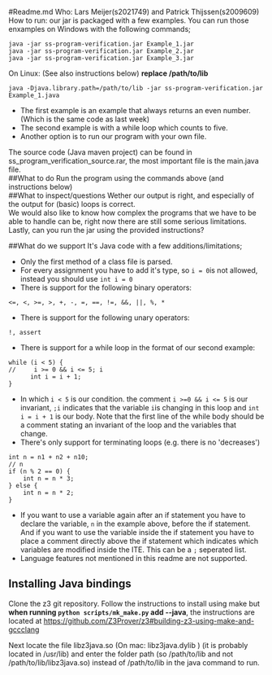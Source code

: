 #Readme.md
Who: Lars Meijer(s2021749) and Patrick Thijssen(s2009609)  
How to run: our jar is packaged with a few examples. You can run those enxamples on Windows with the following commands;  
```Shell
java -jar ss-program-verification.jar Example_1.jar
java -jar ss-program-verification.jar Example_2.jar
java -jar ss-program-verification.jar Example_3.jar
```
On Linux: (See also instructions below) **replace /path/to/lib**
```Shell
java -Djava.library.path=/path/to/lib -jar ss-program-verification.jar Example_1.java
```

  * The first example is an example that always returns an even number. (Which is the same code as last week)
  * The second example is with a while loop which counts to five.  
  * Another option is to run our program with your own file.
 
The source code (Java maven project) can be found in ss_program_verification_source.rar, the most important file is the main.java file.  
##What to do
Run the program using the commands above (and instructions below)  
##What to inspect/questions
Wether our output is right, and especially of the output for (basic) loops is correct.  
We would also like to know how complex the programs that  we have to be able to handle can be, right now there are still some serious limitations.  
Lastly, can you run the jar using the provided instructions?  

##What do we support
It's Java code with a few additions/limitations;
  * Only the first method of a class file is parsed.
  * For every assignment you have to add it's type, so `i = 0`is not allowed, instead you should use `int i = 0`
  * There is support for the following binary operators:
  ```
  <=, <, >=, >, +, -, =, ==, !=, &&, ||, %, *
  ```
  * There is support for the following unary operators:
  ```
  !, assert
  ```
  * There is support for a while loop in the format of our second example:
  ```
  while (i < 5) {
  //     i >= 0 && i <= 5; i
        int i = i + 1;
  }
  ```
  * In which `i < 5` is our condition. the comment `i >=0 && i <= 5` is our invariant, `;i` indicates that the 
  variable `i`is changing in this loop and `int i = i + 1` is our body. Note that the first line of the while body
   should be a comment stating an invariant of the loop and the variables that change. 
  * There's only support for terminating loops (e.g. there is no 'decreases')
  ```
  int n = n1 + n2 + n10;
  // n
  if (n % 2 == 0) {
      int n = n * 3;
  } else {
      int n = n * 2;
  }
  ```
  * If you want to use a variable again after an if statement you have to declare the variable, `n` in the example above,
  before the if statement. And if you want to use the variable inside the if statement you have to place a comment directly 
  above the if statement which indicates which variables are modified inside the ITE. This can be a `;` seperated list.
  * Language features not mentioned in this readme are not supported.
  
## Installing Java bindings
Clone the z3 git repository.
Follow the instructions to install using make but **when running `python scripts/mk_make.py` add --java**, 
the instructions are located at https://github.com/Z3Prover/z3#building-z3-using-make-and-gccclang  

Next locate the file libz3java.so (On mac: libz3java.dylib ) (it is probably located in /usr/lib) and enter the folder path (so /path/to/lib and not /path/to/lib/libz3java.so)
 instead of /path/to/lib in the java command to run.


